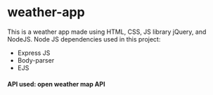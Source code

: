 # weather-app
This is a weather app made using HTML, CSS, JS library jQuery, and NodeJS.
Node JS dependencies used in this project: 
- Express JS
- Body-parser 
- EJS 
#### API used: open weather map API 
